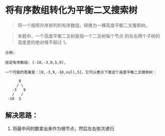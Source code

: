# 将有序数组转化为平衡二叉搜索树
> 将一个按照升序排列的有序数组，转换为一棵高度平衡二叉搜索树。

> 本题中，一个高度平衡二叉树是指一个二叉树每个节点 的左右两个子树的高度差的绝对值不超过 1。

```
示例:

给定有序数组: [-10,-3,0,5,9],

一个可能的答案是：[0,-3,9,-10,null,5]，它可以表示下面这个高度平衡二叉搜索树：

      0
     / \
   -3   9
   /   /
 -10  5
 ```

 ## 解决思路：
 1. 将最中间的数拿出来作为根节点，然后左右依次递归
